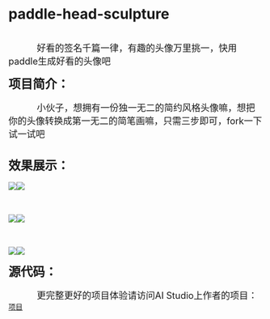 # paddle-head-sculpture
<br>&emsp;&emsp;&emsp;&emsp;<font size=4>好看的签名千篇一律，有趣的头像万里挑一，快用paddle生成好看的头像吧</font>

<font size=5>**项目简介：**</font>
<br><br>
&emsp;&emsp;&emsp;&emsp;<font size=4>小伙子，想拥有一份独一无二的简约风格头像嘛，想把你的头像转换成第一无二的简笔画嘛，只需三步即可，fork一下试一试吧</font>
<br><br>

<font size=5>**效果展示：**</font>
<br><br>
![](https://ai-studio-static-online.cdn.bcebos.com/0bbe37e251a34f3ab2fd54ba6b9a6309f810c3cf17ac4bfdac53deb6098ed8ba)![](https://ai-studio-static-online.cdn.bcebos.com/b2260165d62a4f4c9c3be714b8483a84c2ff292279164c6e8e40c8539c33cbbf)

<br><br>
![](https://ai-studio-static-online.cdn.bcebos.com/0bbe37e251a34f3ab2fd54ba6b9a6309f810c3cf17ac4bfdac53deb6098ed8ba)![](https://ai-studio-static-online.cdn.bcebos.com/fcdac4b27c6c4337ac7e18da019fdf46412f188c1d5c465b9486fea3c9ab4910)

<br><br>
![](https://ai-studio-static-online.cdn.bcebos.com/33ac78298c174f388ab13708892420c016dcae390edd4df8a771608f2f02b961)![](https://ai-studio-static-online.cdn.bcebos.com/042cc1b204ab492289b41661afca44f360807cbe31584591b57d73aace946ce4)

<font size=5>**源代码：**</font>
<br><br>
&emsp;&emsp;&emsp;&emsp;<font size=4>更完整更好的项目体验请访问AI Studio上作者的项目：</font>[项目](https://aistudio.baidu.com/aistudio/projectdetail/616345)
<br><br>
